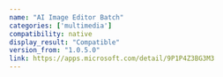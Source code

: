 ```yaml
---
name: "AI Image Editor Batch"
categories: ['multimedia']
compatibility: native
display_result: "Compatible"
version_from: "1.0.5.0"
link: https://apps.microsoft.com/detail/9P1P4Z3BG3M3
---
```

